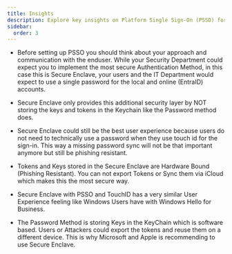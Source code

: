 ```yaml
---
title: Insights
description: Explore key insights on Platform Single Sign-On (PSSO) for macOS, including security considerations, user experience, and the benefits of Secure Enclave vs. Password methods.
sidebar:
  order: 3
---
```


- Before setting up PSSO you should think about your approach and communication with the enduser. While your Security Department could expect you to implement the most secure Authentication Method, in this case this is Secure Enclave, your users and the IT Department would expect to use a single password for the local and online (EntraID) accounts.

- Secure Enclave only provides this additional security layer by NOT storing the keys and tokens in the Keychain like the Password method does. 

- Secure Enclave could still be the best user experience because users do not need to technically use a password when they use touch id for the sign-in. This way a missing password sync will not be that important anymore but still be phishing resistant.

- Tokens and Keys stored in the Secure Enclave are Hardware Bound (Phishing Resistant). You can not export Tokens or Sync them via iCloud which makes this the most secure way.

- Secure Enclave with PSSO and TouchID has a very similar User Experience feeling like Windows Users have with Windows Hello for Business.

- The Password Method is storing Keys in the KeyChain which is software based. Users or Attackers could export the tokens and reuse them on a different device. This is why Microsoft and Apple is recommending to use Secure Enclave.